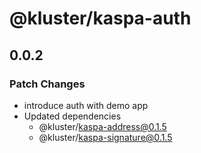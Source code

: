 # @kluster/kaspa-auth

## 0.0.2

### Patch Changes

- introduce auth with demo app
- Updated dependencies
  - @kluster/kaspa-address@0.1.5
  - @kluster/kaspa-signature@0.1.5
